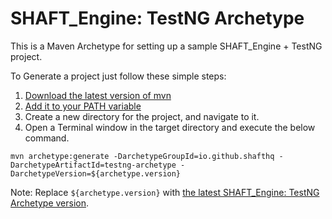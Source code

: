 # SHAFT_Engine: TestNG Archetype

This is a Maven Archetype for setting up a sample SHAFT_Engine + TestNG project.

To Generate a project just follow these simple steps:

1. [Download the latest version of mvn](https://maven.apache.org/download.cgi)
2. [Add it to your PATH variable](https://maven.apache.org/install.html)
3. Create a new directory for the project, and navigate to it.
4. Open a Terminal window in the target directory and execute the below command.
```shell
mvn archetype:generate -DarchetypeGroupId=io.github.shafthq -DarchetypeArtifactId=testng-archetype -DarchetypeVersion=${archetype.version}
```
Note: Replace `${archetype.version}` with [the latest SHAFT_Engine: TestNG Archetype version](https://github.com/ShaftHQ/testng-archetype/releases/latest).
